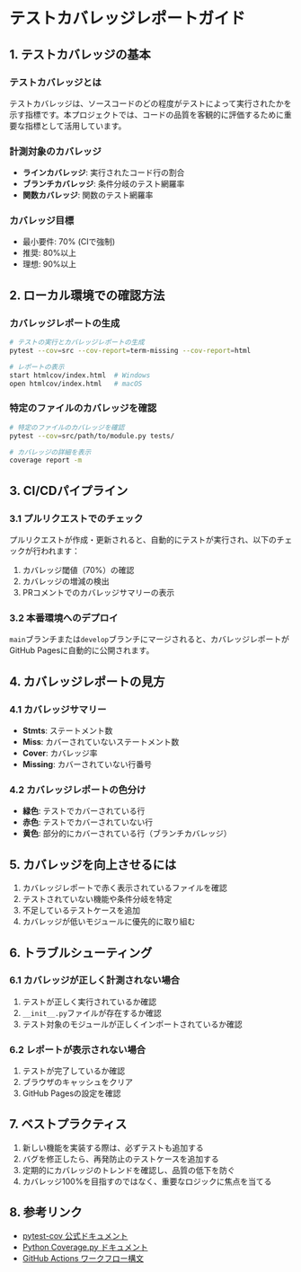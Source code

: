 # テストカバレッジレポートガイド

## 1. テストカバレッジの基本

### テストカバレッジとは
テストカバレッジは、ソースコードのどの程度がテストによって実行されたかを示す指標です。本プロジェクトでは、コードの品質を客観的に評価するために重要な指標として活用しています。

### 計測対象のカバレッジ
- **ラインカバレッジ**: 実行されたコード行の割合
- **ブランチカバレッジ**: 条件分岐のテスト網羅率
- **関数カバレッジ**: 関数のテスト網羅率

### カバレッジ目標
- 最小要件: 70% (CIで強制)
- 推奨: 80%以上
- 理想: 90%以上

## 2. ローカル環境での確認方法

### カバレッジレポートの生成
```bash
# テストの実行とカバレッジレポートの生成
pytest --cov=src --cov-report=term-missing --cov-report=html

# レポートの表示
start htmlcov/index.html  # Windows
open htmlcov/index.html   # macOS
```

### 特定のファイルのカバレッジを確認
```bash
# 特定のファイルのカバレッジを確認
pytest --cov=src/path/to/module.py tests/

# カバレッジの詳細を表示
coverage report -m
```

## 3. CI/CDパイプライン

### 3.1 プルリクエストでのチェック
プルリクエストが作成・更新されると、自動的にテストが実行され、以下のチェックが行われます：

1. カバレッジ閾値（70%）の確認
2. カバレッジの増減の検出
3. PRコメントでのカバレッジサマリーの表示

### 3.2 本番環境へのデプロイ
`main`ブランチまたは`develop`ブランチにマージされると、カバレッジレポートがGitHub Pagesに自動的に公開されます。

## 4. カバレッジレポートの見方

### 4.1 カバレッジサマリー
- **Stmts**: ステートメント数
- **Miss**: カバーされていないステートメント数
- **Cover**: カバレッジ率
- **Missing**: カバーされていない行番号

### 4.2 カバレッジレポートの色分け
- **緑色**: テストでカバーされている行
- **赤色**: テストでカバーされていない行
- **黄色**: 部分的にカバーされている行（ブランチカバレッジ）

## 5. カバレッジを向上させるには

1. カバレッジレポートで赤く表示されているファイルを確認
2. テストされていない機能や条件分岐を特定
3. 不足しているテストケースを追加
4. カバレッジが低いモジュールに優先的に取り組む

## 6. トラブルシューティング

### 6.1 カバレッジが正しく計測されない場合
1. テストが正しく実行されているか確認
2. `__init__.py`ファイルが存在するか確認
3. テスト対象のモジュールが正しくインポートされているか確認

### 6.2 レポートが表示されない場合
1. テストが完了しているか確認
2. ブラウザのキャッシュをクリア
3. GitHub Pagesの設定を確認

## 7. ベストプラクティス

1. 新しい機能を実装する際は、必ずテストも追加する
2. バグを修正したら、再発防止のテストケースを追加する
3. 定期的にカバレッジのトレンドを確認し、品質の低下を防ぐ
4. カバレッジ100%を目指すのではなく、重要なロジックに焦点を当てる

## 8. 参考リンク

- [pytest-cov 公式ドキュメント](https://pytest-cov.readthedocs.io/)
- [Python Coverage.py ドキュメント](https://coverage.readthedocs.io/)
- [GitHub Actions ワークフロー構文](https://docs.github.com/ja/actions/using-workflows/workflow-syntax-for-github-actions)
